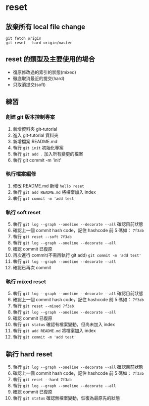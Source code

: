 # reset

## 放棄所有 local file change

```
git fetch origin
git reset --hard origin/master
```


## reset 的類型及主要使用的場合

* 復原修改過的索引的狀態(mixed)
* 徹底取消最近的提交(hard)
* 只取消提交(soft)


## 練習

### 創建 git 版本控制專案

1. 新增資料夾 git-tutorial
2. 進入 git-tutorial 資料夾
2. 新增檔案 README.md
3. 執行 `git init` 初始化專案
4. 執行 `git add .` 加入所有變更的檔案
5. 執行 git commit -m 'init'

### 執行檔案編修

1. 修改 README.md 新增 `hello reset`
2. 執行 `git add README.md` 將檔案加入 index
4. 執行 `git commit -m 'add test'`

### 執行 soft reset

5. 執行 `git log --graph --oneline --decorate --all` 確認目前狀態
1. 確認上一個 commit hash code，記住 hashcode 前 5 碼如： `7f3ab`
3. 執行 `git reset --soft 7f3ab`
5. 執行 `git log --graph --oneline --decorate --all`
6. 確認 commit 已復原
7. 再次進行 commit(不需再執行 git add) `git commit -m 'add test'`
8. 執行 `git log --graph --oneline --decorate --all`
9. 確認已再次 commit


### 執行 mixed reset

5. 執行 `git log --graph --oneline --decorate --all` 確認目前狀態
1. 確認上一個 commit hash code，記住 hashcode 前 5 碼如： `7f3ab`
3. 執行 `git reset --mixed 7f3ab`
5. 執行 `git log --graph --oneline --decorate --all`
6. 確認 commit 已復原
7. 執行 `git status` 確認有檔案變動，但尚未加入 index
2. 執行 `git add README.md` 將檔案加入 index
4. 執行 `git commit -m 'add test'`

## 執行 hard reset

5. 執行 `git log --graph --oneline --decorate --all` 確認目前狀態
1. 確認上一個 commit hash code，記住 hashcode 前 5 碼如： `7f3ab`
3. 執行 `git reset --hard 7f3ab`
5. 執行 `git log --graph --oneline --decorate --all`
6. 確認 commit 已復原
7. 執行 `git status` 確認無檔案變動，恢復為最原先的狀態

